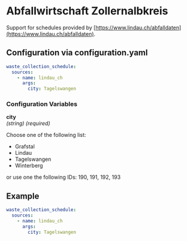 # Abfallwirtschaft Zollernalbkreis

Support for schedules provided by [https://www.lindau.ch/abfalldaten](https://www.lindau.ch/abfalldaten).

## Configuration via configuration.yaml

```yaml
waste_collection_schedule:
  sources:
    - name: lindau_ch
      args:
        city: Tagelswangen

```

### Configuration Variables

**city**<br>
*(string) (required)*

Choose one of the following list:
- Grafstal
- Lindau
- Tagelswangen
- Winterberg

or use one the following IDs: 190, 191, 192, 193

## Example

```yaml
waste_collection_schedule:
  sources:
    - name: lindau_ch
      args:
        city: Tagelswangen

```

